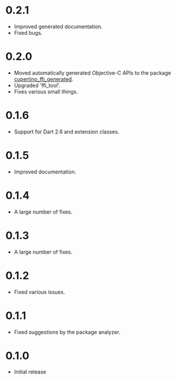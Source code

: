 # 0.2.1
  * Improved generated documentation.
  * Fixed bugs.

# 0.2.0
  * Moved automatically generated Objective-C APIs to the package [cupertino_ffi_generated](https://pub.dev/packages/cupertino_ffi_generated).
  * Upgraded 'ffi_tool'.
  * Fixes various small things.

# 0.1.6
  * Support for Dart 2.6 and extension classes.

# 0.1.5
  * Improved documentation.

# 0.1.4
  * A large number of fixes.

# 0.1.3
  * A large number of fixes.

# 0.1.2
  * Fixed various issues.

# 0.1.1
  * Fixed suggestions by the package analyzer.

# 0.1.0
  * Initial release